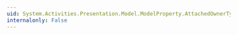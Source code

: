 ```yaml
---
uid: System.Activities.Presentation.Model.ModelProperty.AttachedOwnerType
internalonly: False
---
```

